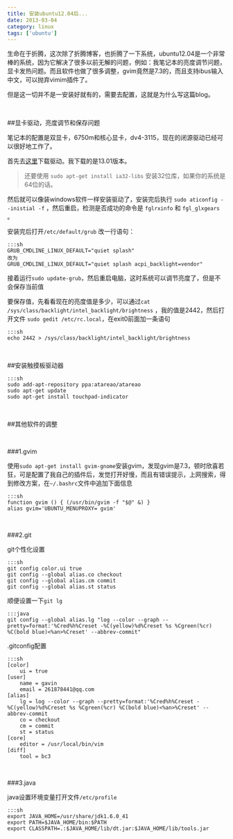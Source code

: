 ```yaml
---
title: 安装ubuntu12.04后...
date: 2013-03-04
category: linux
tags: ['ubuntu']
---
```


生命在于折腾，这次除了折腾博客，也折腾了一下系统，ubuntu12.04是一个非常棒的系统，因为它解决了很多以前无解的问题，例如：我笔记本的亮度调节问题，显卡发热问题。而且软件也做了很多调整，gvim竟然是7.3的，而且支持ibus输入中文，可以抛弃vimim插件了。
<!-- excerpt -->

但是这一切并不是一安装好就有的，需要去配置，这就是为什么写这篇blog。

<br/>

##显卡驱动，亮度调节和保存问题

笔记本的配置是双显卡，6750m和核心显卡，dv4-3115，现在的闭源驱动已经可以很好地工作了。

首先去[这里](http://www.amd.com/us/Pages/AMDHomePage.aspx)下载驱动。我下载的是13.01版本。

>还要使用 `sudo apt-get install ia32-libs` 安装32位库，如果你的系统是64位的话。

然后就可以像装windows软件一样安装驱动了，安装完后执行 `sudo aticonfig --inistial -f` ，然后重启，检测是否成功的命令是 `fglrxinfo` 和 `fgl_glxgears` 。

安装完后打开`/etc/default/grub` 改一行语句：

    :::sh
    GRUB_CMDLINE_LINUX_DEFAULT="quiet splash"
    改为
    GRUB_CMDLINE_LINUX_DEFAULT="quiet splash acpi_backlight=vendor"

接着运行`sudo update-grub`，然后重启电脑，这时系统可以调节亮度了，但是不会保存当前值

要保存值，先看看现在的亮度值是多少，可以通过`cat /sys/class/backlight/intel_backlight/brightness` ，我的值是2442，然后打开文件 `sudo gedit /etc/rc.local`，在exit0前面加一条语句

    :::sh
    echo 2442 > /sys/class/backlight/intel_backlight/brightness

<br/>

##安装触摸板驱动器

    :::sh
    sudo add-apt-repository ppa:atareao/atareao
    sudo apt-get update
    sudo apt-get install touchpad-indicator

<br/>

##其他软件的调整

<br/>

###1.gvim


使用`sudo apt-get install gvim-gnome`安装gvim，发现gvim是7.3，顿时欣喜若狂，可是配置了我自己的插件后，发觉打开好慢，而且有错误提示，上网搜索，得到修改方案，在`~/.bashrc`文件中追加下面信息

    :::sh
    function gvim () { (/usr/bin/gvim -f "$@" &) }
    alias gvim='UBUNTU_MENUPROXY= gvim'

<br/>

###2.git

git个性化设置

    :::sh
    git config color.ui true
    git config --global alias.co checkout
    git config --global alias.cm commit
    git config --global alias.st status

顺便设置一下`git lg`

    :::java
    git config --global alias.lg "log --color --graph --pretty=format:'%Cred%h%Creset -%C(yellow)%d%Creset %s %Cgreen(%cr) %C(bold blue)<%an>%Creset' --abbrev-commit"

.gitconfig配置

    :::sh
    [color]
    	ui = true
    [user]
    	name = gavin
    	email = 261878441@qq.com
    [alias]
    	lg = log --color --graph --pretty=format:'%Cred%h%Creset -%C(yellow)%d%Creset %s %Cgreen(%cr) %C(bold blue)<%an>%Creset' --abbrev-commit
    	co = checkout
    	cm = commit
    	st = status
    [core]
    	editor = /usr/local/bin/vim
    [diff]
    	tool = bc3

<br/>

###3.java

java设置环境变量打开文件`/etc/profile`

    :::sh
    export JAVA_HOME=/usr/share/jdk1.6.0_41
    export PATH=$JAVA_HOME/bin:$PATH
    export CLASSPATH=.:$JAVA_HOME/lib/dt.jar:$JAVA_HOME/lib/tools.jar
